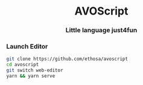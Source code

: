 <div align="center">

# AVOScript
### Little language just4fun

</div>


### Launch Editor
```bash
git clone https://github.com/ethosa/avoscript
cd avoscript
git switch web-editor
yarn && yarn serve
```

